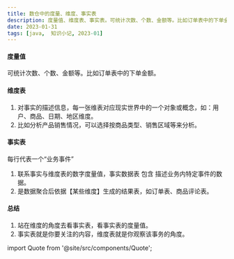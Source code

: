 ```yaml
---
title: 数仓中的度量、维度、事实表
description: 度量值、维度表、事实表。可统计次数、个数、金额等。比如订单表中的下单金额。 对事实的描述信息，每一张维表对应现实世界中的一个对象或概念
date: 2023-01-31
tags: [java,  知识小记, 2023-01]
---
```




#### 度量值
可统计次数、个数、金额等。比如订单表中的下单金额。

#### 维度表
1. 对事实的描述信息，每一张维表对应现实世界中的一个对象或概念，如：用户、商品、日期、地区维度。
2. 比如分析产品销售情况，可以选择按商品类型、销售区域等来分析。

#### 事实表
每行代表一个“业务事件”  
1. 联系事实与维度表的数字度量值，事实数据表 包含 描述业务内特定事件的数据。
2. 是数据聚合后依据【某些维度】生成的结果表，如订单表、商品评论表。

#### 总结
1. 站在维度的角度去看事实表，看事实表的度量值。
2. 事实表就是你要关注的内容，维度表就是你观察该事务的角度。



import Quote from '@site/src/components/Quote';

> <Quote></Quote>
